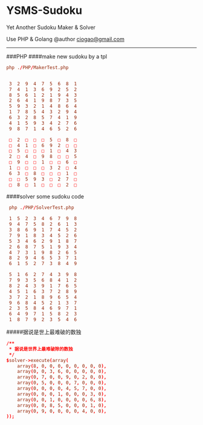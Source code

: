 YSMS-Sudoku
===========

Yet Another Sudoku Maker &amp; Solver

Use PHP & Golang
@author ciogao@gmail.com


-------------------------------------
###PHP 
####make new sudoku by a tpl
```conf
php ./PHP/MakerTest.php


 3  2  9  4  7  5  6  8  1  
 7  4  1  3  6  9  2  5  2  
 8  5  6  1  2  1  9  4  3  
 2  6  4  1  9  8  7  3  5  
 5  9  3  2  1  4  8  6  4  
 1  7  8  5  4  3  2  9  4  
 6  3  2  8  5  7  4  1  9  
 4  1  5  9  3  4  2  7  6  
 9  8  7  1  4  6  5  2  6  

 □  2  □  □  □  5  □  8  □  
 □  4  1  □  6  9  2  □  □  
 □  5  □  □  □  1  □  4  3  
 2  □  4  □  9  8  □  □  5  
 □  9  □  □  1  □  □  6  □  
 1  □  □  □  □  3  2  □  4  
 6  3  □  8  □  □  □  1  □  
 □  □  5  9  3  □  2  7  □  
 □  8  □  1  □  □  □  2  □  
```
####solver some sudoku code
```conf
 php ./PHP/SolverTest.php
 
 1  5  2  3  4  6  7  9  8  
 9  4  7  5  8  2  6  1  3  
 3  8  6  9  1  7  4  5  2  
 7  9  1  8  3  4  5  2  6  
 5  3  4  6  2  9  1  8  7  
 2  6  8  7  5  1  9  3  4  
 4  7  3  1  9  8  2  6  5  
 8  2  9  4  6  5  3  7  1  
 6  1  5  2  7  3  8  4  9  

 5  1  6  2  7  4  3  9  8  
 7  9  3  5  6  8  4  1  2  
 8  2  4  3  9  1  7  6  5  
 4  5  1  6  3  7  2  8  9  
 3  7  2  1  8  9  6  5  4  
 9  6  8  4  5  2  1  3  7  
 2  3  5  8  4  6  9  7  1  
 6  4  9  7  1  5  8  2  3  
 1  8  7  9  2  3  5  4  6  
```

#####据说是世上最难破的数独
```conf
/**
 * 据说是世界上最难破除的数独
 */
$solver->execute(array(
    array(8, 0, 0, 0, 0, 0, 0, 0, 0),
    array(0, 0, 3, 6, 0, 0, 0, 0, 0),
    array(0, 7, 0, 0, 9, 0, 2, 0, 0),
    array(0, 5, 0, 0, 0, 7, 0, 0, 0),
    array(0, 0, 0, 0, 4, 5, 7, 0, 0),
    array(0, 0, 0, 1, 0, 0, 0, 3, 0),
    array(0, 0, 1, 0, 0, 0, 0, 6, 8),
    array(0, 0, 8, 5, 0, 0, 0, 1, 0),
    array(0, 9, 0, 0, 0, 0, 4, 0, 0),
));
```